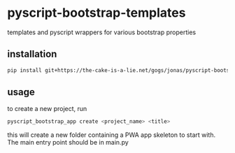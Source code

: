 # pyscript-bootstrap-templates

templates and pyscript wrappers for various bootstrap properties

## installation

```bash
pip install git+https://the-cake-is-a-lie.net/gogs/jonas/pyscript-bootstrap-templates.git
```

## usage

to create a new project, run

```bash
pyscript_bootstrap_app create <project_name> <title>
```

this will create a new folder containing a PWA app skeleton to start with.
The main entry point should be in main.py